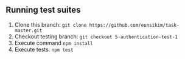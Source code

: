 ## Running test suites

1. Clone this branch: `git clone https://github.com/eunsikim/task-master.git`
2. Checkout testing branch: `git checkout 5-authentication-test-1`
2. Execute command `npm install`
3. Execute tests: `npm test`

